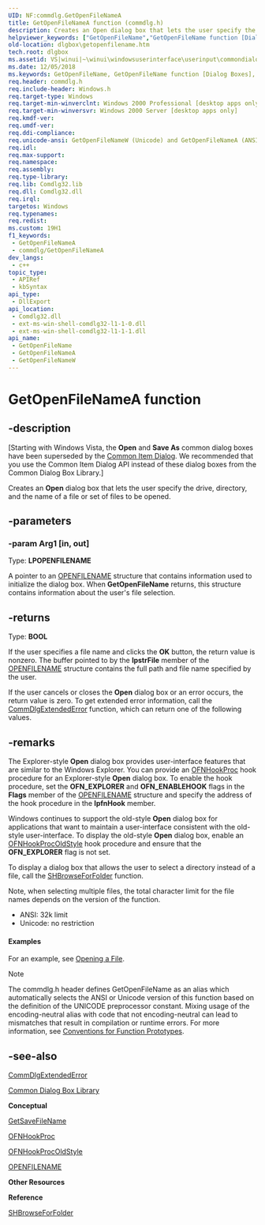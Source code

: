 ```yaml
---
UID: NF:commdlg.GetOpenFileNameA
title: GetOpenFileNameA function (commdlg.h)
description: Creates an Open dialog box that lets the user specify the drive, directory, and the name of a file or set of files to be opened.
helpviewer_keywords: ["GetOpenFileName","GetOpenFileName function [Dialog Boxes]","GetOpenFileNameA","GetOpenFileNameW","_win32_GetOpenFileName","_win32_getopenfilename_cpp","commdlg/GetOpenFileName","commdlg/GetOpenFileNameA","commdlg/GetOpenFileNameW","dlgbox.getopenfilename","winui._win32_getopenfilename"]
old-location: dlgbox\getopenfilename.htm
tech.root: dlgbox
ms.assetid: VS|winui|~\winui\windowsuserinterface\userinput\commondialogboxlibrary\commondialogboxreference\commondialogboxfunctions\getopenfilename.htm
ms.date: 12/05/2018
ms.keywords: GetOpenFileName, GetOpenFileName function [Dialog Boxes], GetOpenFileNameA, GetOpenFileNameW, _win32_GetOpenFileName, _win32_getopenfilename_cpp, commdlg/GetOpenFileName, commdlg/GetOpenFileNameA, commdlg/GetOpenFileNameW, dlgbox.getopenfilename, winui._win32_getopenfilename
req.header: commdlg.h
req.include-header: Windows.h
req.target-type: Windows
req.target-min-winverclnt: Windows 2000 Professional [desktop apps only]
req.target-min-winversvr: Windows 2000 Server [desktop apps only]
req.kmdf-ver: 
req.umdf-ver: 
req.ddi-compliance: 
req.unicode-ansi: GetOpenFileNameW (Unicode) and GetOpenFileNameA (ANSI)
req.idl: 
req.max-support: 
req.namespace: 
req.assembly: 
req.type-library: 
req.lib: Comdlg32.lib
req.dll: Comdlg32.dll
req.irql: 
targetos: Windows
req.typenames: 
req.redist: 
ms.custom: 19H1
f1_keywords:
 - GetOpenFileNameA
 - commdlg/GetOpenFileNameA
dev_langs:
 - c++
topic_type:
 - APIRef
 - kbSyntax
api_type:
 - DllExport
api_location:
 - Comdlg32.dll
 - ext-ms-win-shell-comdlg32-l1-1-0.dll
 - ext-ms-win-shell-comdlg32-l1-1-1.dll
api_name:
 - GetOpenFileName
 - GetOpenFileNameA
 - GetOpenFileNameW
---
```


# GetOpenFileNameA function


## -description

<p class="CCE_Message">[Starting with Windows Vista, the <b>Open</b> and <b>Save As</b> common dialog boxes have been superseded by the <a href="/previous-versions/windows/desktop/legacy/bb776913(v=vs.85)">Common Item Dialog</a>. We recommended that you use the Common Item Dialog API instead of these dialog boxes from the Common Dialog Box Library.]

Creates an <b>Open</b> dialog box that lets the user specify the drive, directory, and the name of a file or set of files to be opened.

## -parameters

### -param Arg1 [in, out]

Type: <b>LPOPENFILENAME</b>

A pointer to an <a href="/windows/win32/api/commdlg/ns-commdlg-openfilenamea">OPENFILENAME</a> structure that contains information used to initialize the dialog box. When <b>GetOpenFileName</b> returns, this structure contains information about the user's file selection.

## -returns

Type: <b>BOOL</b>

If the user specifies a file name and clicks the <b>OK</b> button, the return value is nonzero. The buffer pointed to by the <b>lpstrFile</b> member of the <a href="/windows/win32/api/commdlg/ns-commdlg-openfilenamea">OPENFILENAME</a> structure contains the full path and file name specified by the user.

If the user cancels or closes the <b>Open</b> dialog box or an error occurs, the return value is zero. To get extended error information, call the <a href="/windows/desktop/api/commdlg/nf-commdlg-commdlgextendederror">CommDlgExtendedError</a> function, which can return one of the following values.

## -remarks

The Explorer-style <b>Open</b> dialog box provides user-interface features that are similar to the Windows Explorer. You can provide an <a href="/windows/desktop/api/commdlg/nc-commdlg-lpofnhookproc">OFNHookProc</a> hook procedure for an Explorer-style <b>Open</b> dialog box. To enable the hook procedure, set the <b>OFN_EXPLORER</b> and <b>OFN_ENABLEHOOK</b> flags in the <b>Flags</b> member of the <a href="/windows/win32/api/commdlg/ns-commdlg-openfilenamea">OPENFILENAME</a> structure and specify the address of the hook procedure in the <b>lpfnHook</b> member.

Windows continues to support the old-style <b>Open</b> dialog box for applications that want to maintain a user-interface consistent with the old-style user-interface. To display the old-style <b>Open</b> dialog box, enable an <a href="/previous-versions/windows/desktop/legacy/ms646932(v=vs.85)">OFNHookProcOldStyle</a> hook procedure and ensure that the <b>OFN_EXPLORER</b> flag is not set.

To display a dialog box that allows the user to select a directory instead of a file, call the <a href="/windows/desktop/api/shlobj_core/nf-shlobj_core-shbrowseforfoldera">SHBrowseForFolder</a> function.

Note, when selecting multiple files, the total character limit for the file names depends on the version of the function.

<ul>
<li>ANSI: 32k limit</li>
<li>Unicode: no restriction </li>
</ul>

#### Examples

For an example, see <a href="/windows/desktop/dlgbox/using-common-dialog-boxes">Opening a File</a>.

<div class="code"></div>




> [!NOTE]
> The commdlg.h header defines GetOpenFileName as an alias which automatically selects the ANSI or Unicode version of this function based on the definition of the UNICODE preprocessor constant. Mixing usage of the encoding-neutral alias with code that not encoding-neutral can lead to mismatches that result in compilation or runtime errors. For more information, see [Conventions for Function Prototypes](/windows/win32/intl/conventions-for-function-prototypes).

## -see-also

<a href="/windows/desktop/api/commdlg/nf-commdlg-commdlgextendederror">CommDlgExtendedError</a>



<a href="/windows/desktop/dlgbox/common-dialog-box-library">Common Dialog Box Library</a>



<b>Conceptual</b>



<a href="/windows/desktop/api/commdlg/nf-commdlg-getsavefilenamea">GetSaveFileName</a>



<a href="/windows/desktop/api/commdlg/nc-commdlg-lpofnhookproc">OFNHookProc</a>



<a href="/previous-versions/windows/desktop/legacy/ms646932(v=vs.85)">OFNHookProcOldStyle</a>



<a href="/windows/win32/api/commdlg/ns-commdlg-openfilenamea">OPENFILENAME</a>



<b>Other Resources</b>



<b>Reference</b>



<a href="/windows/desktop/api/shlobj_core/nf-shlobj_core-shbrowseforfoldera">SHBrowseForFolder</a>